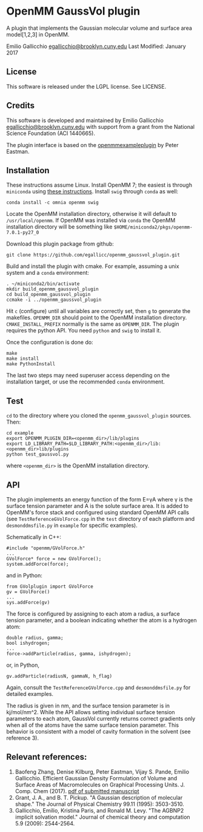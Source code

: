 # OpenMM GaussVol plugin

A plugin that implements the Gaussian molecular volume and surface area model[1,2,3] in OpenMM.

Emilio Gallicchio <egallicchio@brooklyn.cuny.edu>
Last Modified: January 2017


## License

This software is released under the LGPL license. See LICENSE.

## Credits

This software is developed and maintained by Emilio Gallicchio <egallicchio@brooklyn.cuny.edu> with support from a grant from the National Science Foundation (ACI 1440665).

The plugin interface is based on the [openmmexampleplugin](https://github.com/peastman/openmmexampleplugin) by Peter Eastman.

## Installation

These instructions assume Linux. Install OpenMM 7; the easiest is through `miniconda` using [these instructions](https://simtk.org/frs/download_start.php/file/4907/Conda%20installation%20instruction?group_id=161). Install `swig` through `conda` as well:

```
conda install -c omnia openmm swig
```

Locate the OpenMM installation directory, otherwise it will default to `/usr/local/openmm`. If OpenMM was installed via `conda` the OpenMM installation directory will be something like `$HOME/miniconda2/pkgs/openmm-7.0.1-py27_0`

Download this plugin package from github:

```
git clone https://github.com/egallicc/openmm_gaussvol_plugin.git
```

Build and install the plugin with cmake. For example, assuming a unix system and a `conda` environment:
```
. ~/miniconda2/bin/activate
mkdir build_openmm_gaussvol_plugin
cd build_openmm_gaussvol_plugin
ccmake -i ../openmm_gaussvol_plugin
```

Hit `c` (configure) until all variables are correctly set, then `g` to generate the makefiles. `OPENMM_DIR` should point to the OpenMM installation directory. `CMAKE_INSTALL_PREFIX` normally is the same as `OPENMM_DIR`. The plugin requires the python API. You need `python` and `swig` to install it.

Once the configuration is done do:

```
make
make install
make PythonInstall
```

The last two steps may need superuser access depending on the installation target, or use the recommended `conda` environment.

## Test

`cd` to the directory where you cloned the `openmm_gaussvol_plugin` sources. Then:

```
cd example
export OPENMM_PLUGIN_DIR=<openmm_dir>/lib/plugins
export LD_LIBRARY_PATH=$LD_LIBRARY_PATH:<openmm_dir>/lib:<openmm_dir>lib/plugins
python test_gaussvol.py
```

where `<openmm_dir>` is the OpenMM installation directory.

## API

The plugin implements an energy function of the form E=γA where γ is the surface tension parameter and A is the solute surface area. It is added to OpenMM's force stack and configured using standard OpenMM API calls (see `TestReferenceGVolForce.cpp` in the `test` directory of each platform and `desmonddmsfile.py` in `example` for specific examples).

Schematically in C++:
```
#include "openmm/GVolForce.h"
...
GVolForce* force = new GVolForce();
system.addForce(force);
```

and in Python:

```
from GVolplugin import GVolForce
gv = GVolForce()
...
sys.addForce(gv)
```

The force is configured by assigning to each atom a radius, a surface tension parameter, and a boolean indicating whether the atom is a hydrogen atom:

```
double radius, gamma;
bool ishydrogen;
...
force->addParticle(radius, gamma, ishydrogen);
```

or, in Python,

```
gv.addParticle(radiusN, gammaN, h_flag)
```

Again, consult the `TestReferenceGVolForce.cpp` and `desmonddmsfile.py` for detailed examples.

The radius is given in nm, and the surface tension parameter is in kj/mol/nm^2. While the API allows setting individual surface tension parameters to each atom, GaussVol currently returns correct gradients only when all of the atoms have the same surface tension parameter. This behavior is consistent with a model of cavity formation in the solvent (see reference 3).

## Relevant references:

1. Baofeng Zhang, Denise Kilburg, Peter Eastman, Vijay S. Pande, Emilio Gallicchio. Efficient Gaussian Density Formulation of Volume and Surface Areas of Macromolecules on Graphical Processing Units. J. Comp. Chem (2017). [pdf of submitted manuscript](http://www.compmolbiophysbc.org/publications)
2. Grant, J. A., and B. T. Pickup. "A Gaussian description of molecular shape." The Journal of Physical Chemistry 99.11 (1995): 3503-3510.
3. Gallicchio, Emilio, Kristina Paris, and Ronald M. Levy. "The AGBNP2 implicit solvation model." Journal of chemical theory and computation 5.9 (2009): 2544-2564.

